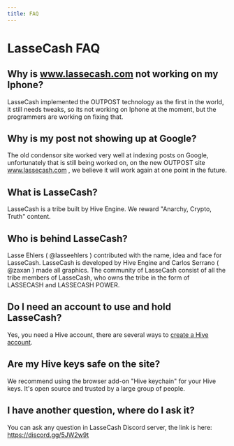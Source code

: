 ```yaml
---
title: FAQ
---
```


# LasseCash FAQ

## <span id="What_is_lassecash">Why is www.lassecash.com not working on my Iphone?</span>
LasseCash implemented the OUTPOST technology as the first in the world, it still needs tweaks, so its not working on Iphone at the moment, but the programmers are working on fixing that.

## <span id="What_is_lassecash">Why is my post not showing up at Google?</span>
The old condensor site worked very well at indexing posts on Google, unfortunately that is still being worked on, on the new OUTPOST site www.lassecash.com , we believe it will work again at one point in the future.

## <span id="What_is_lassecash">What is LasseCash?</span>
LasseCash is a tribe built by Hive Engine. We reward "Anarchy, Crypto, Truth" content.

## <span id="Who_is_behind_lassecash">Who is behind LasseCash?</span>
Lasse Ehlers ( @lasseehlers ) contributed with the name, idea and face for LasseCash. LasseCash is developed by Hive Engine and Carlos Serrano ( @zaxan ) made all graphics. The community of LasseCash consist of all the tribe members of LasseCash, who owns the tribe in the form of LASSECASH and LASSECASH POWER.

## <span id="Do_I_need_wallet">Do I need an account to use and hold LasseCash?</span>
Yes, you need a Hive account, there are several ways to [create a Hive account](https://signup.hive.io).

## <span of="hive_keys_safe">Are my Hive keys safe on the site? </span>
We recommend using the browser add-on "Hive keychain" for your Hive keys. It's open source and trusted by a large group of people.

## <span id="Do_you_have_discord">I have another question, where do I ask it? </span>
You can ask any question in LasseCash Discord server, the link is here: https://discord.gg/5JW2w9t
